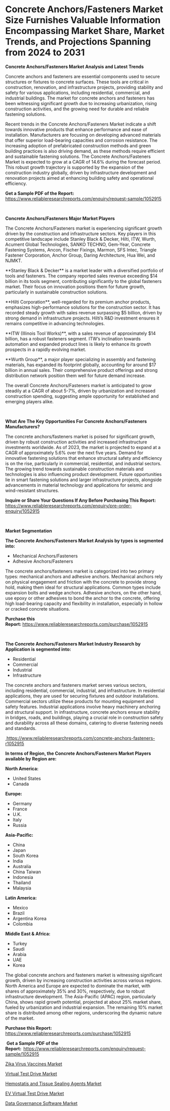 <p><h1>Concrete Anchors/Fasteners Market Size Furnishes Valuable Information Encompassing Market Share, Market Trends, and Projections Spanning from 2024 to 2031</h1></p><p><strong>Concrete Anchors/Fasteners Market Analysis and Latest Trends</strong></p>
<p><p>Concrete anchors and fasteners are essential components used to secure structures or fixtures to concrete surfaces. These tools are critical in construction, renovation, and infrastructure projects, providing stability and safety for various applications, including residential, commercial, and industrial buildings. The market for concrete anchors and fasteners has been witnessing significant growth due to increasing urbanization, rising construction activities, and the growing need for durable and reliable fastening solutions.</p><p>Recent trends in the Concrete Anchors/Fasteners Market indicate a shift towards innovative products that enhance performance and ease of installation. Manufacturers are focusing on developing advanced materials that offer superior load-bearing capacities and corrosion resistance. The increasing adoption of prefabricated construction methods and green building practices is also driving demand, as these methods require efficient and sustainable fastening solutions. The Concrete Anchors/Fasteners Market is expected to grow at a CAGR of 14.6% during the forecast period. This robust growth trajectory is supported by the expansion of the construction industry globally, driven by infrastructure development and renovation projects aimed at enhancing building safety and operational efficiency.</p></p>
<p><strong>Get a Sample PDF of the Report:&nbsp;</strong> <a href="https://www.reliableresearchreports.com/enquiry/request-sample/1052915?utm_campaign=38&utm_medium=2&utm_source=Github&utm_content=ia&utm_term=07122024&utm_id=concrete-anchorsfasteners">https://www.reliableresearchreports.com/enquiry/request-sample/1052915</a></p>
<p>&nbsp;</p>
<p><strong>Concrete Anchors/Fasteners Major Market Players</strong></p>
<p><p>The Concrete Anchors/Fasteners market is experiencing significant growth driven by the construction and infrastructure sectors. Key players in this competitive landscape include Stanley Black & Decker, Hilti, ITW, Wurth, Acument Global Technologies, SANKO TECHNO, Gem-Year, Concrete Fastening Systems, Ancon, Fischer Fixings, Marmon, SFS Intec, Triangle Fastener Corporation, Anchor Group, Daring Architecture, Hua Wei, and NJMKT.</p><p>**Stanley Black & Decker** is a market leader with a diversified portfolio of tools and fasteners. The company reported sales revenue exceeding $14 billion in its tools segment, contributing significantly to the global fasteners market. Their focus on innovation positions them for future growth, particularly in sustainable construction solutions.</p><p>**Hilti Corporation**, well-regarded for its premium anchor products, emphasizes high-performance solutions for the construction sector. It has recorded steady growth with sales revenue surpassing $5 billion, driven by strong demand in infrastructure projects. Hilti’s R&D investment ensures it remains competitive in advancing technologies.</p><p>**ITW (Illinois Tool Works)**, with a sales revenue of approximately $14 billion, has a robust fasteners segment. ITW’s inclination towards automation and expanded product lines is likely to enhance its growth prospects in a rapidly evolving market.</p><p>**Wurth Group**, a major player specializing in assembly and fastening materials, has expanded its footprint globally, accounting for around $17 billion in annual sales. Their comprehensive product offerings and strong distribution network position them well for future demand increase.</p><p>The overall Concrete Anchors/Fasteners market is anticipated to grow steadily at a CAGR of about 5-7%, driven by urbanization and increased construction spending, suggesting ample opportunity for established and emerging players alike.</p></p>
<p>&nbsp;</p>
<p><strong>What Are The Key Opportunities For Concrete Anchors/Fasteners Manufacturers?</strong></p>
<p><p>The concrete anchors/fasteners market is poised for significant growth, driven by robust construction activities and increased infrastructure investments worldwide. As of 2023, the market is projected to expand at a CAGR of approximately 5.6% over the next five years. Demand for innovative fastening solutions that enhance structural safety and efficiency is on the rise, particularly in commercial, residential, and industrial sectors. The growing trend towards sustainable construction materials and technologies is also influencing product development. Future opportunities lie in smart fastening solutions and larger infrastructure projects, alongside advancements in material technology and applications for seismic and wind-resistant structures.</p></p>
<p><strong>Inquire or Share Your Questions If Any Before Purchasing This Report:</strong> <a href="https://www.reliableresearchreports.com/enquiry/pre-order-enquiry/1052915?utm_campaign=38&utm_medium=2&utm_source=Github&utm_content=ia&utm_term=07122024&utm_id=concrete-anchorsfasteners">https://www.reliableresearchreports.com/enquiry/pre-order-enquiry/1052915</a></p>
<p>&nbsp;</p>
<p><strong>Market Segmentation</strong></p>
<p><strong>The Concrete Anchors/Fasteners Market Analysis by types is segmented into:</strong></p>
<p><ul><li>Mechanical Anchors/Fasteners</li><li>Adhesive Anchors/Fasteners</li></ul></p>
<p><p>The concrete anchors/fasteners market is categorized into two primary types: mechanical anchors and adhesive anchors. Mechanical anchors rely on physical engagement and friction with the concrete to provide strong hold, making them ideal for structural applications. Common types include expansion bolts and wedge anchors. Adhesive anchors, on the other hand, use epoxy or other adhesives to bond the anchor to the concrete, offering high load-bearing capacity and flexibility in installation, especially in hollow or cracked concrete situations.</p></p>
<p><strong>Purchase this Report:&nbsp;</strong><a href="https://www.reliableresearchreports.com/purchase/1052915?utm_campaign=38&utm_medium=2&utm_source=Github&utm_content=ia&utm_term=07122024&utm_id=concrete-anchorsfasteners">https://www.reliableresearchreports.com/purchase/1052915</a></p>
<p>&nbsp;</p>
<p><strong>The Concrete Anchors/Fasteners Market Industry Research by Application is segmented into:</strong></p>
<p><ul><li>Residential</li><li>Commercial</li><li>Industrial</li><li>Infrastructure</li></ul></p>
<p><p>The concrete anchors and fasteners market serves various sectors, including residential, commercial, industrial, and infrastructure. In residential applications, they are used for securing fixtures and outdoor installations. Commercial sectors utilize these products for mounting equipment and safety features. Industrial applications involve heavy machinery anchoring and structural support. In infrastructure, concrete anchors ensure stability in bridges, roads, and buildings, playing a crucial role in construction safety and durability across all these domains, catering to diverse fastening needs and standards.</p></p>
<p><a href="https://www.reliableresearchreports.com/concrete-anchors-fasteners-r1052915?utm_campaign=38&utm_medium=2&utm_source=Github&utm_content=ia&utm_term=07122024&utm_id=concrete-anchorsfasteners">&nbsp;https://www.reliableresearchreports.com/concrete-anchors-fasteners-r1052915</a></p>
<p><strong>In terms of Region, the Concrete Anchors/Fasteners Market Players available by Region are:</strong></p>
<p>
    <p> <strong> North America: </strong>
        <ul>
            <li>United States</li>
            <li>Canada</li>
        </ul>
        </p> 
    <p> <strong> Europe: </strong>
        <ul>
            <li>Germany</li>
            <li>France</li>
            <li>U.K.</li>
            <li>Italy</li>
            <li>Russia</li>
        </ul>
        </p> 
    <p> <strong> Asia-Pacific: </strong>
        <ul>
            <li>China</li>
            <li>Japan</li>
            <li>South Korea</li>
            <li>India</li>
            <li>Australia</li>
            <li>China Taiwan</li>
            <li>Indonesia</li>
            <li>Thailand</li>
            <li>Malaysia</li>
        </ul>
        </p> 
    <p> <strong> Latin America: </strong>
        <ul>
            <li>Mexico</li>
            <li>Brazil</li>
            <li>Argentina Korea</li>
            <li>Colombia</li>
        </ul>
        </p> 
    <p> <strong> Middle East & Africa: </strong>
        <ul>
            <li>Turkey</li>
            <li>Saudi</li>
            <li>Arabia</li>
            <li>UAE</li>
            <li>Korea</li>
        </ul>
    </p>
    </p>
<p><p>The global concrete anchors and fasteners market is witnessing significant growth, driven by increasing construction activities across various regions. North America and Europe are expected to dominate the market, with shares of approximately 35% and 30%, respectively, due to robust infrastructure development. The Asia-Pacific (APAC) region, particularly China, shows rapid growth potential, projected at about 25% market share, fueled by urbanization and industrial expansion. The remaining 10% market share is distributed among other regions, underscoring the dynamic nature of the market.</p></p>
<p><strong>Purchase this Report: </strong><a href="https://www.reliableresearchreports.com/purchase/1052915?utm_campaign=38&utm_medium=2&utm_source=Github&utm_content=ia&utm_term=07122024&utm_id=concrete-anchorsfasteners">https://www.reliableresearchreports.com/purchase/1052915</a></p>
<p>&nbsp;<strong>Get a Sample PDF of the Report:&nbsp;&nbsp;</strong><a href="https://www.reliableresearchreports.com/enquiry/request-sample/1052915?utm_campaign=38&utm_medium=2&utm_source=Github&utm_content=ia&utm_term=07122024&utm_id=concrete-anchorsfasteners">https://www.reliableresearchreports.com/enquiry/request-sample/1052915</a></p>
<p><strong></strong></p>
<p><p><a href="https://github.com/petbigbeepjn/Market-Research-Report-List-1/blob/main/zika-virus-vaccines-market.md?utm_campaign=38&utm_medium=2&utm_source=Github&utm_content=ia&utm_term=07122024&utm_id=concrete-anchorsfasteners">Zika Virus Vaccines Market</a></p><p><a href="https://issuu.com/reportprime-2/docs/virtual-test-drive-market-size-2030.pptx?utm_campaign=38&utm_medium=2&utm_source=Github&utm_content=ia&utm_term=07122024&utm_id=concrete-anchorsfasteners">Virtual Test Drive Market</a></p><p><a href="https://github.com/dmitriyvo6rog/Market-Research-Report-List-1/blob/main/hemostatis-and-tissue-sealing-agents-market.md?utm_campaign=38&utm_medium=2&utm_source=Github&utm_content=ia&utm_term=07122024&utm_id=concrete-anchorsfasteners">Hemostatis and Tissue Sealing Agents Market</a></p><p><a href="https://issuu.com/reportprime-2/docs/ev-virtual-test-drive-market-size-2030.pptx?utm_campaign=38&utm_medium=2&utm_source=Github&utm_content=ia&utm_term=07122024&utm_id=concrete-anchorsfasteners">EV Virtual Test Drive Market</a></p><p><a href="https://www.linkedin.com/pulse/data-governance-software-market-innovations-trends-6a0me?utm_campaign=38&utm_medium=2&utm_source=Github&utm_content=ia&utm_term=07122024&utm_id=concrete-anchorsfasteners">Data Governance Software Market</a></p></p>